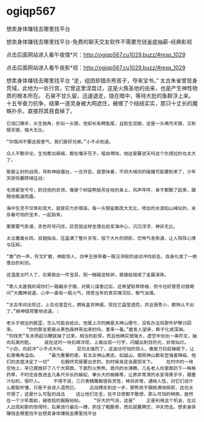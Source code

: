 # ogiqp567
想卖身体赚钱去哪里找平台

想卖身体赚钱去哪里找平台-免费的聊天交友软件不需要充钱釜底抽薪-经典影视

点击后面网站进入看午夜情*片：http://ogiqp567.cu1029.buzz/#resp_1029

点击后面网站进入看午夜影*视：http://ogiqp567.cu1029.buzz/#resp_1029

想卖身体赚钱去哪里找平台    “走，组团却猎杀熊孩子，夺来宝书。”    太古朱雀曾现身荒域，此地为一处行宫，它曾这里涅盘过，这是火族圣地的由来，也是产生神性物质的根本所在。    石昊不甘久留，迅速退走，隐在暗中，等待大批的鱼群浮上来。    十五爷奋力抗争，结果一道灵身被大网遮住，被缠了个结结实实，那只十丈长的魔蛛扑杀，直接将其吞食掉了。

    它阔口獠牙，头生独角，形似一头狼，但却长有鳄鱼尾，且肋生双翅，这是一头啸月天狼，又称银天狼，强大无比。

    “你我间不要这般客气，我们是好兄弟。”小不点劝道。

    众人不敢评论，生怕惹出祸端，都在嘬牙花子，暗自嘀咕，他这是要逆天吗这个仇恨拉的也太大了。

    那是尘封的战场，号称神级擂台，一旦开启，就意味着，不同大域间的碰撞可能要到来了，少年天骄将要跨域征战:

    毛球紧张兮兮，抓住他的衣领，像是个树袋熊般吊在他的身上，风声呼呼，身子都飘了起来，跟随他极速而遁。

    海中生灵不仅体形庞大，就是实力亦很高，每一头银鲨都庞大无比，喷出的水浪如山峰似的，夹杂着可怕的宝术，一起拍来。

    蒙蒙雾气弥漫，赤色符号闪烁，巨宫就这样坐落在岩浆海中心，沉沉浮浮，神异无比。

    太古魔禽长鸣，双翅拍击，压盖满了整片天穹，投下大片的阴影，恐怖气息弥漫，让人阵阵心悸与压抑。

    “轰”的一声，符文扩散，神能惊人，白甲王挟带着一股汪洋般的波动冲向前去，自身化成了一柄雪白的利剑。

    这温度太吓人了，石昊取出一件宝具，刚一触碰这枚卵，直接给熔成了金属液体。

    “欺人太甚我听闻你们一路截杀子陵，对昊儿谋害过后，还希望斩草除根，而今也好意思对我喝问”大魔神说道，心中一直有一股火气，得悉当年的真实情况后，郁气汹涌。

    “太古年间出现过，上古也曾显化，拥有盖世神威，现在它晶莹透亮，并且很秀小，都快认不出了。”柳神很郑重地说道。:

    老头子相当的腻歪，怎么可能会给出，但是上次的确是天神山理亏，没有办法将那件护臂讨回来。    “你的那支箭是从黑色森林带出来的吗，拿来一看。”碧发人望来，眸子化成深渊。    “你找死”车夫扬起马鞭就抽了过来，相当的彪悍，而且他确实很强大，虚空中划出一串符文，抽向石昊的脸。    就在这时一块石碑浮现，上面出现一行字，闪耀出刺目的光，非常灿烂。    “小白，向前冲”小不点大叫。    尼玛太强烈了，这波动可怕的惊人，像是万钧巨锤砸下，让石昊嘴角溢血。    “最为重要的是，有太古神山表态，如嶷山、南陨神山都有至强者降临，他们的态度决定了一切”    石毅终究是要出世的，到时候肯定会震惊天下。    在村中的一块空地上，早已摆放好了八个大铜鼎，下面烈火熊熊，鼎内的水沸腾，几名老人向里面扔下一株株药草，不时还会放进去几条尺许长的蜈蚣、拳头大的蜘蛛等，让原非常清的水变得黑乎乎，跟墨汁似的，很吓人。    不得不说，三只青鳞鹰都很有灵性，神异非常，通晓人性，对它们说什么都能听懂，只是不会说人语而已。    近战搏杀到这一步，那熊孩子跟她满地摔跤，这也太可恨了，这是什么可耻的战法    这让他们无言，在平日想都不敢想，那么可怕的种族，居然在一个少年面前，被收拾的服服帖帖。    “好大的气派，这是”    正是利用这个机会，在众人出现刹那的惊愕时，石昊进行最后一搏，抓住了鲲鹏骨，而后就要腾空，冲天而去。想卖身体赚钱去哪里找平台想卖身体赚钱去哪里找平台
